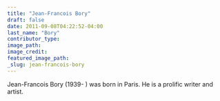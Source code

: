 ```yaml
---
title: "Jean-Francois Bory"
draft: false
date: 2011-09-08T04:22:52-04:00
last_name: "Bory"
contributor_type:
image_path:
image_credit:
featured_image_path:
_slug: jean-francois-bory
---
```


Jean-Francois Bory (1939- ) was born in Paris. He is a prolific writer and artist.


